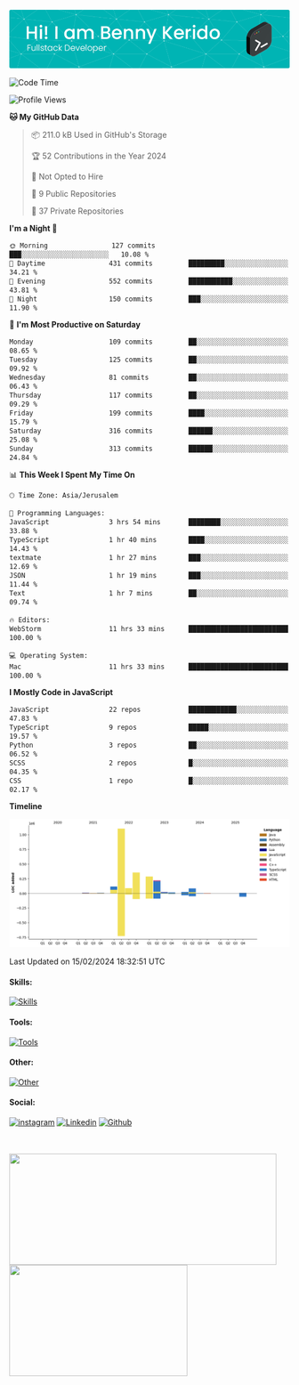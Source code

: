 ![Header](./header.png)


<!--START_SECTION:waka-->
![Code Time](http://img.shields.io/badge/Code%20Time-458%20hrs%2013%20mins-blue)

![Profile Views](http://img.shields.io/badge/Profile%20Views-0-blue)

**🐱 My GitHub Data** 

> 📦 211.0 kB Used in GitHub's Storage 
 > 
> 🏆 52 Contributions in the Year 2024
 > 
> 🚫 Not Opted to Hire
 > 
> 📜 9 Public Repositories 
 > 
> 🔑 37 Private Repositories 
 > 
**I'm a Night 🦉** 

```text
🌞 Morning                127 commits         ███░░░░░░░░░░░░░░░░░░░░░░   10.08 % 
🌆 Daytime                431 commits         █████████░░░░░░░░░░░░░░░░   34.21 % 
🌃 Evening                552 commits         ███████████░░░░░░░░░░░░░░   43.81 % 
🌙 Night                  150 commits         ███░░░░░░░░░░░░░░░░░░░░░░   11.90 % 
```
📅 **I'm Most Productive on Saturday** 

```text
Monday                   109 commits         ██░░░░░░░░░░░░░░░░░░░░░░░   08.65 % 
Tuesday                  125 commits         ██░░░░░░░░░░░░░░░░░░░░░░░   09.92 % 
Wednesday                81 commits          ██░░░░░░░░░░░░░░░░░░░░░░░   06.43 % 
Thursday                 117 commits         ██░░░░░░░░░░░░░░░░░░░░░░░   09.29 % 
Friday                   199 commits         ████░░░░░░░░░░░░░░░░░░░░░   15.79 % 
Saturday                 316 commits         ██████░░░░░░░░░░░░░░░░░░░   25.08 % 
Sunday                   313 commits         ██████░░░░░░░░░░░░░░░░░░░   24.84 % 
```


📊 **This Week I Spent My Time On** 

```text
🕑︎ Time Zone: Asia/Jerusalem

💬 Programming Languages: 
JavaScript               3 hrs 54 mins       ████████░░░░░░░░░░░░░░░░░   33.88 % 
TypeScript               1 hr 40 mins        ████░░░░░░░░░░░░░░░░░░░░░   14.43 % 
textmate                 1 hr 27 mins        ███░░░░░░░░░░░░░░░░░░░░░░   12.69 % 
JSON                     1 hr 19 mins        ███░░░░░░░░░░░░░░░░░░░░░░   11.44 % 
Text                     1 hr 7 mins         ██░░░░░░░░░░░░░░░░░░░░░░░   09.74 % 

🔥 Editors: 
WebStorm                 11 hrs 33 mins      █████████████████████████   100.00 % 

💻 Operating System: 
Mac                      11 hrs 33 mins      █████████████████████████   100.00 % 
```

**I Mostly Code in JavaScript** 

```text
JavaScript               22 repos            ████████████░░░░░░░░░░░░░   47.83 % 
TypeScript               9 repos             █████░░░░░░░░░░░░░░░░░░░░   19.57 % 
Python                   3 repos             ██░░░░░░░░░░░░░░░░░░░░░░░   06.52 % 
SCSS                     2 repos             █░░░░░░░░░░░░░░░░░░░░░░░░   04.35 % 
CSS                      1 repo              █░░░░░░░░░░░░░░░░░░░░░░░░   02.17 % 
```



**Timeline**

![Lines of Code chart](https://raw.githubusercontent.com/bennykerido/bennykerido/main/assets/bar_graph.png)


 Last Updated on 15/02/2024 18:32:51 UTC
<!--END_SECTION:waka-->
#### Skills:
[![Skills](https://skillicons.dev/icons?i=js,ts,html,css,py&perline=5&theme=dark)](https://skillicons.dev)

#### Tools:
[![Tools](https://skillicons.dev/icons?i=react,nextjs,redux,nestjs,nodejs,express,sass,jquery&perline=5&theme=dark)](https://skillicons.dev)

#### Other:
[![Other](https://skillicons.dev/icons?i=bun,git,firebase,idea,postman,netlify,mongodb,materialui,figma,docker,eclipse,ps,ai,xd&perline=5&theme=dark)](https://skillicons.dev)

#### Social:
[![instagram](https://skillicons.dev/icons?i=instagram&perline=5&theme=dark)](https://www.instagram.com/bennykerido)
[![Linkedin](https://skillicons.dev/icons?i=linkedin&perline=5&theme=dark)](https://www.linkedin.com/in/bennykerido)
[![Github](https://skillicons.dev/icons?i=github&perline=5&theme=dark)](https://www.github.com/bennykerido)

<br/>
<br/>

<a href="https://github.com/bennykerido">
  <img height=200 width=480 align="center" src="https://github-readme-stats.vercel.app/api?username=bennykerido&hide=prs,contribs&show_icons=true&card_width=320" />
</a>
<a href="https://github.com/bennykerido">
  <img height=200 width=320 align="center" src="https://github-readme-stats.vercel.app/api/top-langs/?username=bennykerido&layout=compact&card_width=320" />
</a>

